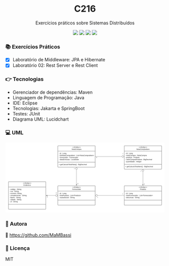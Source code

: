<h1 align="center"> C216 </h1>
<p align="center"> Exercícios práticos sobre Sistemas Distribuídos</p>

<p align="center">
<img src="https://img.shields.io/static/v1?label=License&message=MIT&color=00bfff&style=plastic"/>

<img src="https://img.shields.io/static/v1?label=LP&message=Java&color=daa520&style=plastic"/>

<img src="https://img.shields.io/static/v1?label=GD&message=Maven&color=9acd32&style=plastic"/>

<img src="https://img.shields.io/static/v1?label=IDE&message=Eclipse&color=5f9ea0&style=plastic"/>
</p>

### :books: Exercícios Práticos

- [x] Laboratório de Middleware: JPA e Hibernate
- [x] Laboratório 02: Rest Server e Rest Client

### :point_right: Tecnologias

- Gerenciador de dependências: Maven
- Linguagem de Programação: Java
- IDE: Eclipse
- Tecnologias: Jakarta e SpringBoot
- Testes: JUnit
- Diagrama UML: Lucidchart

### :computer: UML
<img src="UML - JPA.png">


### :woman: Autora
:link: https://github.com/MaMBassi

### :small_blue_diamond: Licença
MIT
